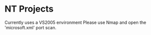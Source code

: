 # NT Projects

Currently uses a VS2005 environment 
Please use Nmap and open the 'microsoft.xml'
port scan.